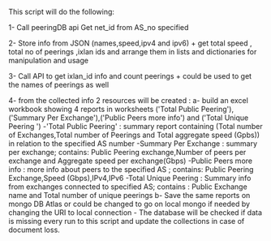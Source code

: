 This script will do the following:

1- Call peeringDB api Get net_id from AS_no specified

2- Store info from JSON (names,speed,ipv4 and ipv6) + get total speed , total no of peerings ,ixlan ids and arrange them in lists and dictionaries for manipulation and usage  

3- Call API to get ixlan_id info and count peerings + could be used to get the names of peerings as well

4- from the collected info 2 resources will be created : 
    a- build an excel workbook showing 4 reports in worksheets
('Total Public Peering'),('Summary Per Exchange'),('Public Peers more info') and ('Total Unique Peering ')
-'Total Public Peering' : summary report containing (Total number of Exchanges,Total number of Peerings and Total aggregate speed     (Gpbs)) in relation to the specified AS number
-Summary Per Exchange : summary per exchange; contains: Public Peering exchange,Number of peers per exchange and Aggregate speed per exchange(Gbps)
-Public Peers more info : more info about peers to the specified AS ; contains: Public Peering Exchange,Speed (Gbps),IPv4,IPv6
-Total Unique Peering : Summary info from exchanges connected to specified AS; contains : Public Exchange name and Total number of unique peerings
    b- Save the same reports on mongo DB Atlas or could be changed to go on local mongo if needed by changing the URI to local connection
     - The database will be checked if data is missing every run to this script and update the collections in case of document loss.


    
